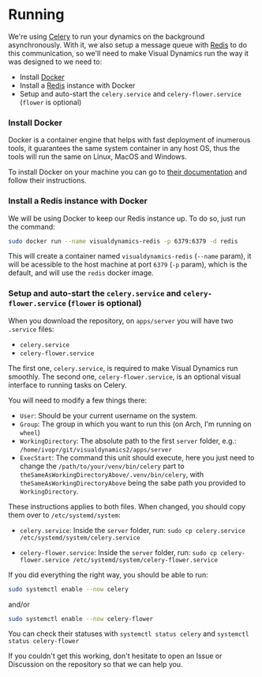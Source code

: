 # Running

We're using [Celery]() to run your dynamics on the background asynchronously. With it, we also setup a message queue with [Redis]() to do this communication, so we'll need to make Visual Dynamics run the way it was designed to we need to:

- Install [Docker]()
- Install a [Redis]() instance with Docker
- Setup and auto-start the `celery.service` and `celery-flower.service` (`flower` is optional)

### Install Docker

Docker is a container engine that helps with fast deployment of inumerous tools, it guarantees the same system container in any host OS, thus the tools will run the same on Linux, MacOS and Windows.

To install Docker on your machine you can go to [their documentation](https://docs.docker.com/get-docker/) and follow their instructions.

### Install a Redis instance with Docker

We will be using Docker to keep our Redis instance up. To do so, just run the command:

```sh
sudo docker run --name visualdynamics-redis -p 6379:6379 -d redis
```

This will create a container named `visualdynamics-redis` (`--name` param), it will be acessible to the host machine at port `6379` (`-p` param), which is the default, and will use the `redis` docker image.

### Setup and auto-start the `celery.service` and `celery-flower.service` (`flower` is optional)

When you download the repository, on `apps/server` you will have two `.service` files:

- `celery.service`
- `celery-flower.service`

The first one, `celery.service`, is required to make Visual Dynamics run smoothly.
The second one, `celery-flower.service`, is an optional visual interface to running tasks on Celery.

You will need to modify a few things there:
- `User`: Should be your current username on the system.
- `Group`: The group in which you want to run this (on Arch, I'm running on `wheel`)
- `WorkingDirectory`: The absolute path to the first `server` folder, e.g.: `/home/ivopr/git/visualdynamics2/apps/server`
- `ExecStart`: The command this unit should execute, here you just need to change the `/path/to/your/venv/bin/celery` part to `theSameAsWorkingDirectoryAbove/.venv/bin/celery`, with `theSameAsWorkingDirectoryAbove` being the sabe path you provided to `WorkingDirectory`.

These instructions applies to both files. When changed, you should copy them over to `/etc/systemd/system`:
- `celery.service`:
  Inside the `server` folder, run: `sudo cp celery.service /etc/systemd/system/celery.service`

- `celery-flower.service`:
  Inside the `server` folder, run: `sudo cp celery-flower.service /etc/systemd/system/celery-flower.service`

If you did everything the right way, you should be able to run:
```sh
sudo systemctl enable --now celery
```
and/or
```sh
sudo systemctl enable --now celery-flower
```

You can check their statuses with `systemctl status celery` and `systemctl status celery-flower`

If you couldn't get this working, don't hesitate to open an Issue or Discussion on the repository so that we can help you.